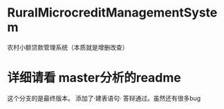 # RuralMicrocreditManagementSystem
农村小额贷款管理系统（本质就是增删改查）

# 详细请看 master分析的readme
这个分支的是最终版本。
添加了·建表语句·
答辩通过。虽然还有很多bug

